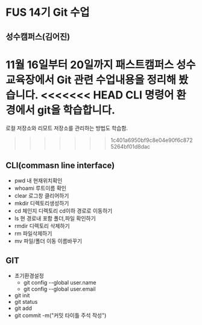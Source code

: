 # FUS 14기 Git 수업
## 성수캠퍼스(김어진)
11월 16일부터 20일까지 패스트캠퍼스 성수교육장에서 Git 관련 수업내용을 정리해 봤습니다.
<<<<<<< HEAD
CLI 명령어 환경에서 git을 학습합니다.
=======
로컬 저장소와 리모트 저장소를 관리하는 방법도 학습함.
>>>>>>> 1c401a6950bf9c8e04e90f6c8725264bf01d8dac

## CLI(commasn line interface)
- pwd  내 현재위치확인
- whoami 루트이름 확인
- clear 로그창 클리어하기
- mkdir 디렉토리생성하기
- cd 체인지 디렉토리 cd이하 경로로 이동하기
- ls 현 경로내 포함 폴더,파일 확인하기
- rmdir 디렉토리 삭제하기
- rm 파일삭제하기
- mv 파일/폴더 이동 이름바꾸기

## GIT
- 초기환경설정
  - git config --global user.name
  - git config --global user.email
- git init
- git status
- git add
- git commit -m("커밋 타이틀 주석 작성")

